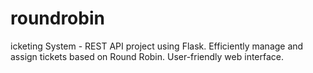 # roundrobin
icketing System - REST API project using Flask. Efficiently manage and assign tickets based on Round Robin. User-friendly web interface. 
